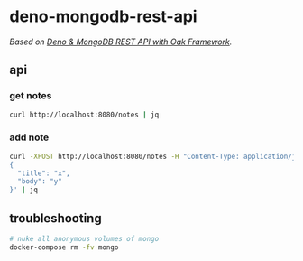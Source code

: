 # deno-mongodb-rest-api

_Based on [Deno & MongoDB REST API with Oak Framework](https://www.youtube.com/watch?v=TMPBEkfIPWk)._

## api

### get notes

```sh
curl http://localhost:8080/notes | jq
```

### add note

```sh
curl -XPOST http://localhost:8080/notes -H "Content-Type: application/json" -d '
{
  "title": "x",
  "body": "y"
}' | jq
```

## troubleshooting

```sh
# nuke all anonymous volumes of mongo
docker-compose rm -fv mongo
```
